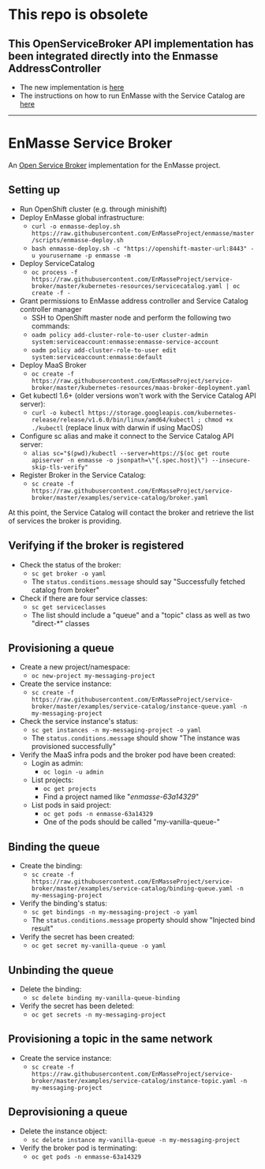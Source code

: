 # This repo is obsolete

## This OpenServiceBroker API implementation has been integrated directly into the Enmasse AddressController 

- The new implementation is [here](https://github.com/EnMasseProject/admin/tree/master/address-controller/lib/src/main/java/enmasse/controller/api/osb/v2)
- The instructions on how to run EnMasse with the Service Catalog are [here](https://github.com/EnMasseProject/enmasse/tree/master/documentation/servicecatalog)

---


# EnMasse Service Broker

An [Open Service Broker](https://github.com/openservicebrokerapi/servicebroker) implementation for the EnMasse project.

## Setting up
- Run OpenShift cluster (e.g. through minishift)
- Deploy EnMasse global infrastructure:
  - `curl -o enmasse-deploy.sh https://raw.githubusercontent.com/EnMasseProject/enmasse/master/scripts/enmasse-deploy.sh`
  - `bash enmasse-deploy.sh -c "https://openshift-master-url:8443" -u yourusername -p enmasse -m`
- Deploy ServiceCatalog
  - `oc process -f https://raw.githubusercontent.com/EnMasseProject/service-broker/master/kubernetes-resources/servicecatalog.yaml | oc create -f -`
- Grant permissions to EnMasse address controller and Service Catalog controller manager
  - SSH to OpenShift master node and perform the following two commands: 
  - `oadm policy add-cluster-role-to-user cluster-admin system:serviceaccount:enmasse:enmasse-service-account`
  - `oadm policy add-cluster-role-to-user edit system:serviceaccount:enmasse:default`
- Deploy MaaS Broker
  - `oc create -f https://raw.githubusercontent.com/EnMasseProject/service-broker/master/kubernetes-resources/maas-broker-deployment.yaml`
- Get kubectl 1.6+ (older versions won't work with the Service Catalog API server):
  - `curl -o kubectl https://storage.googleapis.com/kubernetes-release/release/v1.6.0/bin/linux/amd64/kubectl ; chmod +x ./kubectl` (replace linux with darwin if using MacOS)
- Configure sc alias and make it connect to the Service Catalog API server:
  - `alias sc="$(pwd)/kubectl --server=https://$(oc get route apiserver -n enmasse -o jsonpath=\"{.spec.host}\") --insecure-skip-tls-verify"`
- Register Broker in the Service Catalog:
  - `sc create -f https://raw.githubusercontent.com/EnMasseProject/service-broker/master/examples/service-catalog/broker.yaml`

At this point, the Service Catalog will contact the broker and retrieve the list of services the broker is providing. 

## Verifying if the broker is registered
- Check the status of the broker:
  - `sc get broker -o yaml`
  - The `status.conditions.message` should say "Successfully fetched catalog from broker"
- Check if there are four service classes:
  - `sc get serviceclasses`
  - The list should include a "queue" and a "topic" class as well as two "direct-*" classes
  
## Provisioning a queue
- Create a new project/namespace:
  - `oc new-project my-messaging-project`
- Create the service instance:
  - `sc create -f https://raw.githubusercontent.com/EnMasseProject/service-broker/master/examples/service-catalog/instance-queue.yaml -n my-messaging-project`
- Check the service instance's status:
  - `sc get instances -n my-messaging-project -o yaml`
  - The `status.conditions.message` should show "The instance was provisioned successfully"
- Verify the MaaS infra pods and the broker pod have been created:
  - Login as admin:
    - `oc login -u admin`
  - List projects:
    - `oc get projects`
    - Find a project named like "_enmasse-63a14329_"
  - List pods in said project:
    - `oc get pods -n enmasse-63a14329`
    - One of the pods should be called "my-vanilla-queue-<something>"

## Binding the queue
- Create the binding:
  - `sc create -f https://raw.githubusercontent.com/EnMasseProject/service-broker/master/examples/service-catalog/binding-queue.yaml -n my-messaging-project`
- Verify the binding's status:
  - `sc get bindings -n my-messaging-project -o yaml`
  - The `status.conditions.message` property should show "Injected bind result"
- Verify the secret has been created:
  - `oc get secret my-vanilla-queue -o yaml`

## Unbinding the queue
- Delete the binding:
  - `sc delete binding my-vanilla-queue-binding`
- Verify the secret has been deleted:
  - `oc get secrets -n my-messaging-project`

## Provisioning a topic in the same network
- Create the service instance:
  - `sc create -f https://raw.githubusercontent.com/EnMasseProject/service-broker/master/examples/service-catalog/instance-topic.yaml -n my-messaging-project`
    
## Deprovisioning a queue
- Delete the instance object:
  - `sc delete instance my-vanilla-queue -n my-messaging-project`
- Verify the broker pod is terminating:
  - `oc get pods -n enmasse-63a14329`
  


